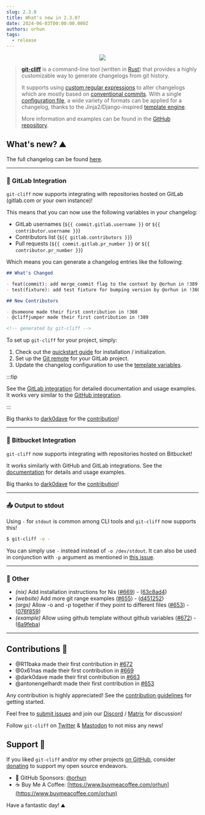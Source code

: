 ```yaml
---
slug: 2.3.0
title: What's new in 2.3.0?
date: 2024-06-03T00:00:00.000Z
authors: orhun
tags:
  - release
---
```


<center>

  <a href="https://github.com/orhun/git-cliff">
    <img src="/img/git-cliff-anim.gif" />
  </a>

</center>

> [**git-cliff**](https://github.com/orhun/git-cliff) is a command-line tool (written in [Rust](https://www.rust-lang.org/)) that provides a highly customizable way to generate changelogs from git history.
>
> It supports using [custom regular expressions](/docs/configuration/git#commit_parsers) to alter changelogs which are mostly based on [conventional commits](/docs/configuration/git#conventional_commits). With a single [configuration file](/docs/configuration), a wide variety of formats can be applied for a changelog, thanks to the Jinja2/Django-inspired [template engine](/docs/category/templating).
>
> More information and examples can be found in the [GitHub repository](https://github.com/orhun/git-cliff).

## What's new? ⛰️

The full changelog can be found [here](https://github.com/orhun/git-cliff/blob/main/CHANGELOG.md).

---

### 🦊 GitLab Integration

`git-cliff` now supports integrating with repositories hosted on GitLab (gitlab.com or your own instance)!

This means that you can now use the following variables in your changelog:

- GitLab usernames (`${{ commit.gitlab.username }}` or `${{ contributor.username }}`)
- Contributors list (`${{ gitlab.contributors }}`)
- Pull requests (`${{ commit.gitlab.pr_number }}` or `${{ contributor.pr_number }}`)

Which means you can generate a changelog entries like the following:

```md
## What's Changed

- feat(commit): add merge_commit flag to the context by @orhun in !389
- test(fixture): add test fixture for bumping version by @orhun in !360

## New Contributors

- @someone made their first contribution in !360
- @cliffjumper made their first contribution in !389

<!-- generated by git-cliff -->
```

To set up `git-cliff` for your project, simply:

1. Check out the [quickstart guide](https://git-cliff.org/docs/) for installation / initialization.
1. Set up the [Git remote](https://git-cliff.org/docs/configuration/remote/) for your GitLab project.
1. Update the changelog configuration to use the [template variables](https://git-cliff.org/docs/integration/gitlab/).

:::tip

See the [GitLab integration](https://git-cliff.org/docs/integration/gitlab) for detailed documentation and usage examples. It works very similar to the [GitHub integration](https://git-cliff.org/docs/integration/github).

:::

Big thanks to [dark0dave](https://github.com/dark0dave) for the [contribution](https://github.com/orhun/git-cliff/issues/654)!

---

### 📘 Bitbucket Integration

`git-cliff` now supports integrating with repositories hosted on Bitbucket!

It works similarly with GitHub and GitLab integrations. See the [documentation](https://git-cliff.org/docs/integration/bitbucket) for details and usage examples.

Big thanks to [dark0dave](https://github.com/dark0dave) for the [contribution](https://github.com/orhun/git-cliff/issues/654)!

---

### 📤 Output to stdout

Using `-` for `stdout` is common among CLI tools and `git-cliff` now supports this!

```sh
$ git-cliff -o -
```

You can simply use `-` instead instead of `-o /dev/stdout`. It can also be used in conjunction with `-p` argument as mentioned in [this issue](https://github.com/orhun/git-cliff/issues/643).

---

### 🧰 Other

- _(nix)_ Add installation instructions for Nix ([#669](https://github.com/orhun/git-cliff/issues/669)) - ([63c8ad4](https://github.com/orhun/git-cliff/commit/63c8ad43e9ecaa825ef1f0a67164265497f3a1dd))
- _(website)_ Add more git range examples ([#655](https://github.com/orhun/git-cliff/issues/655)) - ([d451252](https://github.com/orhun/git-cliff/commit/d4512521fbcfb971c94aa7794d78bced1ddec7a1))
- _(args)_ Allow -o and -p together if they point to different files ([#653](https://github.com/orhun/git-cliff/issues/653)) - ([076f859](https://github.com/orhun/git-cliff/commit/076f85915386c4769c838ca9a359d216249d2a97))
- _(example)_ Allow using github template without github variables ([#672](https://github.com/orhun/git-cliff/issues/672)) - ([6a9feba](https://github.com/orhun/git-cliff/commit/6a9feba98f36de1980bab313f6b0a861f5009d71))

---

## Contributions 👥

- @R11baka made their first contribution in [#672](https://github.com/orhun/git-cliff/pull/672)
- @0x61nas made their first contribution in [#669](https://github.com/orhun/git-cliff/pull/669)
- @dark0dave made their first contribution in [#663](https://github.com/orhun/git-cliff/pull/663)
- @antonengelhardt made their first contribution in [#653](https://github.com/orhun/git-cliff/pull/653)

Any contribution is highly appreciated! See the [contribution guidelines](https://github.com/orhun/git-cliff/blob/main/CONTRIBUTING.md) for getting started.

Feel free to [submit issues](https://github.com/orhun/git-cliff/issues/new/choose) and join our [Discord](https://discord.gg/W3mAwMDWH4) / [Matrix](https://matrix.to/#/#git-cliff:matrix.org) for discussion!

Follow `git-cliff` on [Twitter](https://twitter.com/git_cliff) & [Mastodon](https://fosstodon.org/@git_cliff) to not miss any news!

## Support 🌟

If you liked `git-cliff` and/or my other projects [on GitHub](https://github.com/orhun), consider [donating](https://donate.orhun.dev) to support my open source endeavors.

- 💖 GitHub Sponsors: [@orhun](https://github.com/sponsors/orhun)
- ☕ Buy Me A Coffee: [https://www.buymeacoffee.com/orhun](https://www.buymeacoffee.com/orhun)

Have a fantastic day! ⛰️

